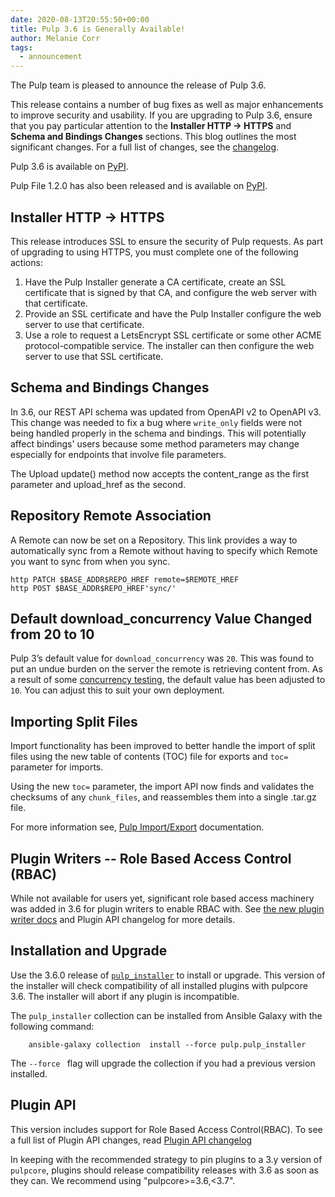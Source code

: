 ```yaml
---
date: 2020-08-13T20:55:50+00:00
title: Pulp 3.6 is Generally Available!
author: Melanie Corr
tags:
  - announcement
---
```

<!-- more -->
The Pulp team is pleased to announce the release of Pulp 3.6.

This release contains a number of bug fixes as well as major enhancements to improve security and usability. If you are upgrading to Pulp 3.6, ensure that you pay particular attention to the **Installer HTTP -> HTTPS** and **Schema and Bindings Changes** sections. This blog outlines the most significant changes. For a full list of changes, see the [changelog](https://docs.pulpproject.org/en/3.6/changes.html).

Pulp 3.6 is available on [PyPI](https://pypi.org/project/pulpcore/3.6.0/).

Pulp File 1.2.0 has also been released and is available on [PyPI](https://pypi.org/project/pulp-file/1.2.0/).

## Installer HTTP -> HTTPS

This release introduces SSL to ensure the security of Pulp requests. As part of upgrading to using HTTPS, you must complete one of the following actions:

1. Have the Pulp Installer generate a CA certificate, create an SSL certificate that is signed by that CA, and configure the web server with that certificate.
2. Provide an SSL certificate and have the Pulp Installer configure the web server to use that certificate.
3. Use a role to request a LetsEncrypt SSL certificate or some other ACME protocol-compatible service. The installer can then configure the web server to use that SSL certificate.


## Schema and Bindings Changes

In 3.6, our REST API schema was updated from OpenAPI v2 to OpenAPI v3. This change was needed to fix a bug where `write_only` fields were not being handled properly in the schema and bindings. This will potentially affect bindings' users because some method parameters may change especially for endpoints that involve file parameters.

The Upload update() method now accepts the content_range as the first parameter and upload_href as the second.

## Repository Remote Association

A Remote can now be set on a Repository. This link provides a way to automatically sync from a Remote without having to specify which Remote you want to sync from when you sync.

```
http PATCH $BASE_ADDR$REPO_HREF remote=$REMOTE_HREF
http POST $BASE_ADDR$REPO_HREF'sync/'
```

## Default download_concurrency Value Changed from 20 to 10

Pulp 3’s default value for `download_concurrency` was `20`. This was found to put an undue burden on the server the remote is retrieving content from. As a result of some [concurrency testing](https://pulpproject.org/2020/07/31/concurrency-testing/), the default value has been adjusted to `10`. You can adjust this to suit your own deployment.

## Importing Split Files

Import functionality has been improved to better handle the import of split files using the new table of contents (TOC) file for exports and  `toc=` parameter for imports.

Using the new `toc=` parameter, the import API now finds and validates the checksums of any `chunk_files`, and reassembles them into a single .tar.gz file.

For more information see, [Pulp Import/Export](https://docs.pulpproject.org/workflows/import-export.html) documentation.

## Plugin Writers -- Role Based Access Control (RBAC)

While not available for users yet, significant role based access machinery was added in 3.6 for plugin writers to enable RBAC with. See [the new plugin writer docs](https://docs.pulpproject.org/plugins/plugin-writer/concepts/index.html#role-based-access-control) and Plugin API changelog for more details.

## Installation and Upgrade

Use the 3.6.0 release of [`pulp_installer`](https://galaxy.ansible.com/pulp/pulp_installer) to install or upgrade. This version of the installer will check compatibility of all installed plugins with pulpcore 3.6. The installer will abort if any plugin is incompatible.

The `pulp_installer` collection can be installed from Ansible Galaxy with the following command:

```
    ansible-galaxy collection  install --force pulp.pulp_installer
```

The `--force ` flag will upgrade the collection if you had a previous version installed.


## Plugin API

This version includes support for Role Based Access Control(RBAC). To see a full list of Plugin API changes, read [Plugin API changelog](https://docs.pulpproject.org/en/3.6/changes.html#plugin-api)

In keeping with the recommended strategy to pin plugins to a 3.y version of `pulpcore`, plugins should release compatibility releases with 3.6 as soon as they can. We recommend using "pulpcore>=3.6,<3.7".
